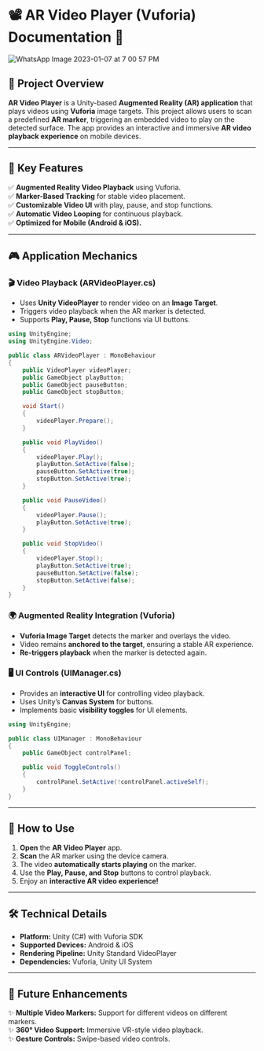 # 📽️ AR Video Player (Vuforia) Documentation 🎥

![WhatsApp Image 2023-01-07 at 7 00 57 PM](https://user-images.githubusercontent.com/62818241/211153430-f4294707-de45-4f14-b929-660ced9066f2.jpeg)

## 📌 Project Overview

**AR Video Player** is a Unity-based **Augmented Reality (AR) application** that plays videos using **Vuforia** image targets. This project allows users to scan a predefined **AR marker**, triggering an embedded video to play on the detected surface. The app provides an interactive and immersive **AR video playback experience** on mobile devices.

---

## 🚀 Key Features

✅ **Augmented Reality Video Playback** using Vuforia.  
✅ **Marker-Based Tracking** for stable video placement.  
✅ **Customizable Video UI** with play, pause, and stop functions.  
✅ **Automatic Video Looping** for continuous playback.  
✅ **Optimized for Mobile (Android & iOS).**  

---

## 🎮 Application Mechanics

### 🎬 Video Playback (ARVideoPlayer.cs)
- Uses **Unity VideoPlayer** to render video on an **Image Target**.
- Triggers video playback when the AR marker is detected.
- Supports **Play, Pause, Stop** functions via UI buttons.

```csharp
using UnityEngine;
using UnityEngine.Video;

public class ARVideoPlayer : MonoBehaviour
{
    public VideoPlayer videoPlayer;
    public GameObject playButton;
    public GameObject pauseButton;
    public GameObject stopButton;

    void Start()
    {
        videoPlayer.Prepare();
    }

    public void PlayVideo()
    {
        videoPlayer.Play();
        playButton.SetActive(false);
        pauseButton.SetActive(true);
        stopButton.SetActive(true);
    }

    public void PauseVideo()
    {
        videoPlayer.Pause();
        playButton.SetActive(true);
    }

    public void StopVideo()
    {
        videoPlayer.Stop();
        playButton.SetActive(true);
        pauseButton.SetActive(false);
        stopButton.SetActive(false);
    }
}
```

### 🌍 Augmented Reality Integration (Vuforia)
- **Vuforia Image Target** detects the marker and overlays the video.
- Video remains **anchored to the target**, ensuring a stable AR experience.
- **Re-triggers playback** when the marker is detected again.

### 🖥️ UI Controls (UIManager.cs)
- Provides an **interactive UI** for controlling video playback.
- Uses Unity’s **Canvas System** for buttons.
- Implements basic **visibility toggles** for UI elements.

```csharp
using UnityEngine;

public class UIManager : MonoBehaviour
{
    public GameObject controlPanel;

    public void ToggleControls()
    {
        controlPanel.SetActive(!controlPanel.activeSelf);
    }
}
```

---

## 🔧 How to Use

1. **Open** the **AR Video Player** app.
2. **Scan** the AR marker using the device camera.
3. The video **automatically starts playing** on the marker.
4. Use the **Play, Pause, and Stop** buttons to control playback.
5. Enjoy an **interactive AR video experience!**

---

## 🛠️ Technical Details
- **Platform:** Unity (C#) with Vuforia SDK
- **Supported Devices:** Android & iOS
- **Rendering Pipeline:** Unity Standard VideoPlayer
- **Dependencies:** Vuforia, Unity UI System

---

## 🌟 Future Enhancements
✨ **Multiple Video Markers:** Support for different videos on different markers.  
✨ **360° Video Support:** Immersive VR-style video playback.  
✨ **Gesture Controls:** Swipe-based video controls.  

